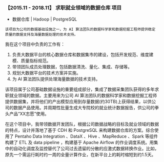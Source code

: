 ###  【2015.11 - 2018.11】  求职就业领域的数据仓库 项目 

+ 数据仓库 | Hadoop | PostgreSQL

```  
该项目为公司的数据基础设施之一，为 AI 算法团队的数据科学家和数据挖掘工程师提供稳定质量的数据支持及海量数据处理的技术支持。
``` 

我在这个项目中负责的工作有：

1. 负责大数据平台的核心数据仓库和数据集市的建设，包括开发规范、维度建模、质量指标规范。
2. 带领团队成员处理数据，包括数据清洗、量化、集成、存储等。
3. 规划大数据平台的技术方案并实施。
4. 为 AI 算法团队提供处理海量数据的技术支持。


该项目属于公司基础数据设施的重要组成部分，集成了数据采集团队获得的多年求职就业领域的数据。主要用来为公司 AI 算法团队的数据科学家和数据挖掘工程师提供数据集，并将他们的产出模型应用到存量数据(约30TB)上获得结果，以供公司的数据产品使用。并周期性批量生成大专院校的就业统计数据报告，供公司的拳头产品“XX志愿”使用。

在这个项目中，我带领数据开发团队，根据公司数据战略的目标及就业领域的数据的特点，设计并落地了基于 CDH 和 PostgreSQL 来构建数据仓库的方案。综合使用了 Pentaho Data Integration 、DataX 、Hive 、MapReduce 、Spark 等组件构建了 ETL 及 data pipeline ，构建基于 Apache Airflow 的作业调度系统。用集中的自动化调度及监控替代了公司过去遗留的分散的应激式数据转换作业。比如，原先一个需运行耗时约一周的全量计算作业，在新平台上的耗时缩短到约1.5天。

